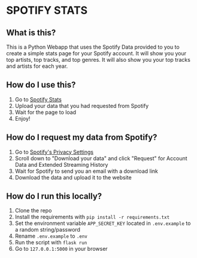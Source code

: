 # SPOTIFY STATS

## What is this?
This is a Python Webapp that uses the Spotify Data provided to you
to create a simple stats page for your Spotify account. It will show you
your top artists, top tracks, and top genres. It will also show you your
top tracks and artists for each year.

## How do I use this?
1. Go to [Spotify Stats](https://spotifystats.fly.dev)
2. Upload your data that you had requested from Spotify
3. Wait for the page to load
4. Enjoy!

## How do I request my data from Spotify?
1. Go to [Spotify's Privacy Settings](https://www.spotify.com/us/account/privacy/)
2. Scroll down to "Download your data" and click "Request" for Account Data and Extended Streaming History
3. Wait for Spotify to send you an email with a download link
4. Download the data and upload it to the website

## How do I run this locally?
1. Clone the repo
2. Install the requirements with `pip install -r requirements.txt`
3. Set the environment variable `APP_SECRET_KEY` located in `.env.example` to a random string/password
4. Rename `.env.example` to `.env`
5. Run the script with `flask run`
6. Go to `127.0.0.1:5000` in your browser
